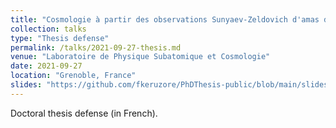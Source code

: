 ```yaml
---
title: "Cosmologie à partir des observations Sunyaev-Zeldovich d'amas de galaxies avec NIKA2"
collection: talks
type: "Thesis defense"
permalink: /talks/2021-09-27-thesis.md
venue: "Laboratoire de Physique Subatomique et Cosmologie"
date: 2021-09-27
location: "Grenoble, France"
slides: "https://github.com/fkeruzore/PhDThesis-public/blob/main/slides.pdf"
---
```


Doctoral thesis defense (in French).
